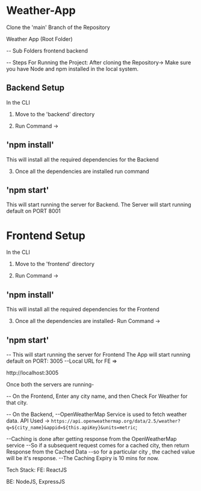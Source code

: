 # Weather-App

Clone the 'main' Branch of the Repository

Weather App (Root Folder)

-- Sub Folders
frontend
backend

-- Steps For Running the Project:
After cloning the Repository->
Make sure you have Node and npm installed in the local system.

## Backend Setup

In the CLI

1. Move to the 'backend' directory

2. Run Command ->

## 'npm install'

This will install all the required dependencies for the Backend

3. Once all the dependencies are installed run command

## 'npm start'

This will start running the server for Backend.
The Server will start running default on PORT 8001

# Frontend Setup

In the CLI

1. Move to the 'frontend' directory

2. Run Command ->

## 'npm install'

This will install all the required dependencies for the Frontend

3. Once all the dependencies are installed-
   Run Command ->

## 'npm start'

-- This will start running the server for Frontend
The App will start running default on PORT: 3005
--Local URL for FE =>

http://localhost:3005

Once both the servers are running-

-- On the Frontend,
Enter any city name, and then Check For Weather for that city.

-- On the Backend,
--OpenWeatherMap Service is used to fetch weather data.
API Used ->
`https://api.openweathermap.org/data/2.5/weather?q=${city_name}&appid=${this.apiKey}&units=metric`;

--Caching is done after getting response from the OpenWeatherMap service
--So if a subsequent request comes for a cached city, then return Response from the Cached Data
--so for a particular city , the cached value will be it's response.
--The Caching Expiry is 10 mins for now.

Tech Stack:
FE: ReactJS

BE: NodeJS, ExpressJS
